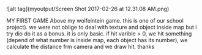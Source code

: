 ![alt tag](myoutput/Screen Shot 2017-02-26 at 12.31.08 AM.png)


MY FIRST GAME 
Above my wolfeintein game. this is one of our school project).
we were not oblige to deal with texture and object inside map but i try dio do it as a  bonus.
it is only basic.
if hit varible > 0, we hit something (depend of what number is inside map, each object has its number), we calculate the distance frm camera and we draw hit.
thanks
